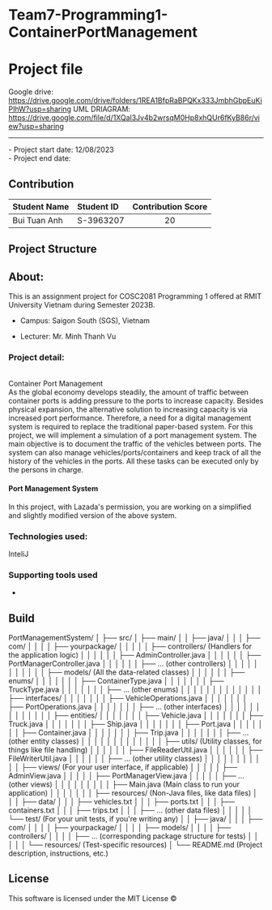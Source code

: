 # Team7-Programming1-ContainerPortManagement

# Project file
Google drive: https://drive.google.com/drive/folders/1REA1BfpRaBPQKx333JmbhGbpEuKiPIhW?usp=sharing
UML DRIAGRAM: https://drive.google.com/file/d/1XQal3Jv4b2wrsqM0Hp8xhQUr6fKyB86r/view?usp=sharing
<br />
<hr>
- Project start date: 12/08/2023
<br />
- Project end date: 

## Contribution

| Student Name      | Student ID | Contribution Score |
| :---------------- | :--------- | :----------------: |
| Bui Tuan Anh      | S-3963207  |         20         |


## Project Structure






## About:
This is an assignment project for COSC2081 Programming 1 offered at RMIT University Vietnam during Semester 2023B.

- Campus: Saigon South (SGS), Vietnam

- Lecturer: Mr. Minh Thanh Vu

### Project detail: 
</br>
Container Port Management
</br>
As the global economy develops steadily, the amount of traffic between container ports is adding
pressure to the ports to increase capacity. Besides physical expansion, the alternative solution to
increasing capacity is via increased port performance. Therefore, a need for a digital management
system is required to replace the traditional paper-based system.
For this project, we will implement a simulation of a port management system. The main objective
is to document the traffic of the vehicles between ports. The system can also manage
vehicles/ports/containers and keep track of all the history of the vehicles in the ports. All these
tasks can be executed only by the persons in charge.

#### Port Management System

In this project, with Lazada's permission, you are working on a simplified and slightly modified version of the above system.

### Technologies used:

InteliJ

### Supporting tools used

- 


## Build

PortManagementSystem/
│
├── src/
│   ├── main/
│   │   ├── java/
│   │   │   ├── com/
│   │   │   │   ├── yourpackage/
│   │   │   │   │   ├── controllers/  (Handlers for the application logic)
│   │   │   │   │   │   ├── AdminController.java
│   │   │   │   │   │   ├── PortManagerController.java
│   │   │   │   │   │   ├── ... (other controllers)
│   │   │   │   │   │
│   │   │   │   │   ├── models/  (All the data-related classes)
│   │   │   │   │   │   ├── enums/
│   │   │   │   │   │   │   ├── ContainerType.java
│   │   │   │   │   │   │   ├── TruckType.java
│   │   │   │   │   │   │   ├── ... (other enums)
│   │   │   │   │   │   │
│   │   │   │   │   │   ├── interfaces/
│   │   │   │   │   │   │   ├── VehicleOperations.java
│   │   │   │   │   │   │   ├── PortOperations.java
│   │   │   │   │   │   │   ├── ... (other interfaces)
│   │   │   │   │   │   │
│   │   │   │   │   │   ├── entities/
│   │   │   │   │   │   │   ├── Vehicle.java
│   │   │   │   │   │   │   ├── Truck.java
│   │   │   │   │   │   │   ├── Ship.java
│   │   │   │   │   │   │   ├── Port.java
│   │   │   │   │   │   │   ├── Container.java
│   │   │   │   │   │   │   ├── Trip.java
│   │   │   │   │   │   │   ├── ... (other entity classes)
│   │   │   │   │   │   │
│   │   │   │   │   │   ├── utils/  (Utility classes, for things like file handling)
│   │   │   │   │   │       ├── FileReaderUtil.java
│   │   │   │   │   │       ├── FileWriterUtil.java
│   │   │   │   │   │       ├── ... (other utility classes)
│   │   │   │   │   │
│   │   │   │   │   ├── views/  (For your user interface, if applicable)
│   │   │   │   │       ├── AdminView.java
│   │   │   │   │       ├── PortManagerView.java
│   │   │   │   │       ├── ... (other views)
│   │   │   │   │
│   │   │   │   ├── Main.java  (Main class to run your application)
│   │   │   │
│   │   │   ├── resources/  (Non-Java files, like data files)
│   │   │       ├── data/
│   │   │           ├── vehicles.txt
│   │   │           ├── ports.txt
│   │   │           ├── containers.txt
│   │   │           ├── trips.txt
│   │   │           ├── ... (other data files)
│   │   │
│   │   └── test/  (For your unit tests, if you're writing any)
│   │       ├── java/
│   │       │   ├── com/
│   │       │   │   ├── yourpackage/
│   │       │   │       ├── models/
│   │       │   │       ├── controllers/
│   │       │   │       ├── ... (corresponding package structure for tests)
│   │       │
│   │       └── resources/  (Test-specific resources)
│
└── README.md  (Project description, instructions, etc.)

## License

This software is licensed under the MIT License ©

